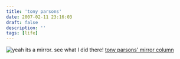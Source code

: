 ```yaml
---
title: 'tony parsons'
date: 2007-02-11 23:16:03
draft: false
description: ''
tags: [life]
---
```


![](/shared/2007/02/photos-eggert.jpg "yeah its a mirror. see what I did there!") [tony parsons' mirror column](http://www.mirror.co.uk/news/columnists/parsons/)